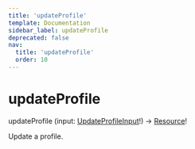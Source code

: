 ```yaml
---
title: 'updateProfile'
template: Documentation
sidebar_label: updateProfile
deprecated: false
nav:
  title: 'updateProfile'
  order: 10
---
```


# updateProfile

<div className="pb-4 font-roboto-slab text-lg"><span className="font-bold">updateProfile</span> <span style={{'fontWeight':400,'fontSize':'0.85em'}}>(input: <a href="/guardrails/docs/reference/graphql/input/UpdateProfileInput">UpdateProfileInput</a>!) &rarr; <a href="/guardrails/docs/reference/graphql/object/Resource">Resource</a>!</span>
</div>



Update a profile.